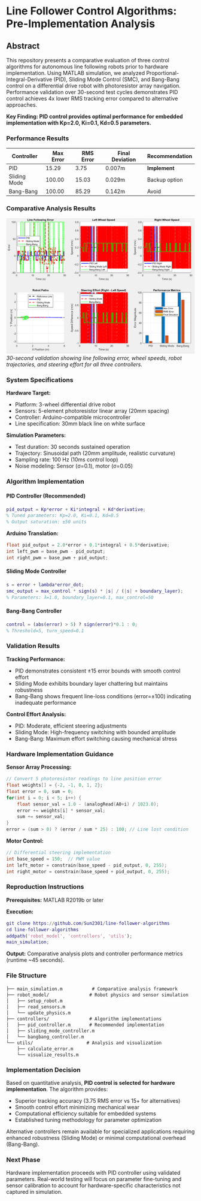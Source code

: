 # Line Follower Control Algorithms: Pre-Implementation Analysis

## Abstract

This repository presents a comparative evaluation of three control algorithms for autonomous line following robots prior to hardware implementation. Using MATLAB simulation, we analyzed Proportional-Integral-Derivative (PID), Sliding Mode Control (SMC), and Bang-Bang control on a differential drive robot with photoresistor array navigation. Performance validation over 30-second test cycles demonstrates PID control achieves 4x lower RMS tracking error compared to alternative approaches.

**Key Finding: PID control provides optimal performance for embedded implementation with Kp=2.0, Ki=0.1, Kd=0.5 parameters.**

### Performance Results

| Controller   | Max Error | RMS Error | Final Deviation | Recommendation |
|--------------|-----------|-----------|-----------------|----------------|
| PID          | 15.29     | 3.75      | 0.007m         | **Implement**  |
| Sliding Mode | 100.00    | 15.03     | 0.029m         | Backup option  |
| Bang-Bang    | 100.00    | 85.29     | 0.142m         | Avoid          |


### Comparative Analysis Results

![Controller Performance Comparison](results_plot.png)
*30-second validation showing line following error, wheel speeds, robot trajectories, and steering effort for all three controllers.*

### System Specifications

**Hardware Target:**
- Platform: 3-wheel differential drive robot
- Sensors: 5-element photoresistor linear array (20mm spacing)
- Controller: Arduino-compatible microcontroller
- Line specification: 30mm black line on white surface

**Simulation Parameters:**
- Test duration: 30 seconds sustained operation
- Trajectory: Sinusoidal path (20mm amplitude, realistic curvature)
- Sampling rate: 100 Hz (10ms control loop)
- Noise modeling: Sensor (σ=0.1), motor (σ=0.05)

### Algorithm Implementation

#### PID Controller (Recommended)
```matlab
pid_output = Kp*error + Ki*integral + Kd*derivative;
% Tuned parameters: Kp=2.0, Ki=0.1, Kd=0.5
% Output saturation: ±50 units
```

**Arduino Translation:**
```cpp
float pid_output = 2.0*error + 0.1*integral + 0.5*derivative;
int left_pwm = base_pwm - pid_output;
int right_pwm = base_pwm + pid_output;
```

#### Sliding Mode Controller
```matlab
s = error + lambda*error_dot;
smc_output = max_control * sign(s) * |s| / (|s| + boundary_layer);
% Parameters: λ=1.0, boundary_layer=0.1, max_control=50
```

#### Bang-Bang Controller
```matlab
control = (abs(error) > 5) ? sign(error)*0.1 : 0;
% Threshold=5, turn_speed=0.1
```

### Validation Results

**Tracking Performance:**
- PID demonstrates consistent ±15 error bounds with smooth control effort
- Sliding Mode exhibits boundary layer chattering but maintains robustness
- Bang-Bang shows frequent line-loss conditions (error=±100) indicating inadequate performance

**Control Effort Analysis:**
- PID: Moderate, efficient steering adjustments
- Sliding Mode: High-frequency switching with bounded amplitude
- Bang-Bang: Maximum effort switching causing mechanical stress

### Hardware Implementation Guidance

**Sensor Array Processing:**
```cpp
// Convert 5 photoresistor readings to line position error
float weights[] = {-2, -1, 0, 1, 2};
float error = 0, sum = 0;
for(int i = 0; i < 5; i++) {
    float sensor_val = 1.0 - (analogRead(A0+i) / 1023.0);
    error += weights[i] * sensor_val;
    sum += sensor_val;
}
error = (sum > 0) ? (error / sum * 25) : 100; // Line lost condition
```

**Motor Control:**
```cpp
// Differential steering implementation
int base_speed = 150;  // PWM value
int left_motor = constrain(base_speed - pid_output, 0, 255);
int right_motor = constrain(base_speed + pid_output, 0, 255);
```

### Reproduction Instructions

**Prerequisites:** MATLAB R2019b or later

**Execution:**
```matlab
git clone https://github.com/Sun2301/line-follower-algorithms
cd line-follower-algorithms
addpath('robot_model', 'controllers', 'utils');
main_simulation;
```

**Output:** Comparative analysis plots and controller performance metrics (runtime ~45 seconds).

### File Structure

```
├── main_simulation.m           # Comparative analysis framework
├── robot_model/               # Robot physics and sensor simulation
│   ├── setup_robot.m
│   ├── read_sensors.m
│   └── update_physics.m
├── controllers/               # Algorithm implementations
│   ├── pid_controller.m       # Recommended implementation
│   ├── sliding_mode_controller.m
│   └── bangbang_controller.m
└── utils/                    # Analysis and visualization
    ├── calculate_error.m
    └── visualize_results.m
```

### Implementation Decision

Based on quantitative analysis, **PID control is selected for hardware implementation**. The algorithm provides:
- Superior tracking accuracy (3.75 RMS error vs 15+ for alternatives)
- Smooth control effort minimizing mechanical wear
- Computational efficiency suitable for embedded systems
- Established tuning methodology for parameter optimization

Alternative controllers remain available for specialized applications requiring enhanced robustness (Sliding Mode) or minimal computational overhead (Bang-Bang).

### Next Phase

Hardware implementation proceeds with PID controller using validated parameters. Real-world testing will focus on parameter fine-tuning and sensor calibration to account for hardware-specific characteristics not captured in simulation.
